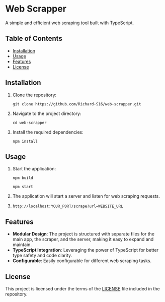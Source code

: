 # Web Scrapper

A simple and efficient web scraping tool built with TypeScript.

## Table of Contents

- [Installation](#installation)
- [Usage](#usage)
- [Features](#features)
- [License](#license)

## Installation

1. Clone the repository:

   ```
   git clone https://github.com/Richard-S16/web-scrapper.git
   ```

2. Navigate to the project directory:

   ```
   cd web-scrapper
   ```

3. Install the required dependencies:
   ```
   npm install
   ```

## Usage

1. Start the application:

   ```
   npm build
   ```

   ```
   npm start
   ```

2. The application will start a server and listen for web scraping requests.

3. `http://localhost:YOUR_PORT/scrape?url=WEBSITE_URL`

## Features

- **Modular Design**: The project is structured with separate files for the main app, the scraper, and the server, making it easy to expand and maintain.
- **TypeScript Integration**: Leveraging the power of TypeScript for better type safety and code clarity.
- **Configurable**: Easily configurable for different web scraping tasks.

## License

This project is licensed under the terms of the [LICENSE](LICENSE) file included in the repository. <br>
